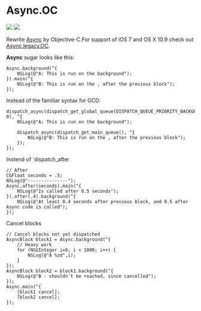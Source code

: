 # Async.OC
[![](http://img.shields.io/badge/OS%20X-10.10%2B-blue.svg)]() [![](http://img.shields.io/badge/iOS-8.0%2B-blue.svg)]() 

Rewrite [Async](https://github.com/duemunk/Async) by Objective-C.For support of iOS 7 and OS X 10.9 check out [Async.legacy.OC](https://github.com/NSOiO/Async.legacy.OC).

**Async** sugar looks like this:
```obj-c
Async.background(^{
    NSLog(@"A: This is run on the background");
}).main(^{
    NSLog(@"B: This is run on the , after the previous block");
});
```

Instead of the familiar syntax for GCD:
```obj-c
dispatch_async(dispatch_get_global_queue(DISPATCH_QUEUE_PRIORITY_BACKGROUND, 0), ^{
    NSLog(@"A: This is run on the background");

    dispatch_async(dispatch_get_main_queue(), ^{
        NSLog(@"B: This is run on the , after the previous block");
    });
});
```

Instend of `dispatch_after
```obj-c
// After
CGFloat seconds = .5;
NSLog(@"---------------");
Async.after(seconds).main(^{
    NSLog(@"Is called after 0.5 seconds");
}).after(.4).background(^{
    NSLog(@"At least 0.4 seconds after previous block, and 0.5 after Async code is called");
});
```
Cancel blocks
```obj-c
// Cancel blocks not yet dispatched
AsyncBlock block1 = Async.background(^{
    // Heavy work
    for (NSUInteger i=0; i < 1000; i++) {
        NSLog(@"A %zd",i);
    }
});
AsyncBlock block2 = block1.background(^{
    NSLog(@"B - shouldn't be reached, since cancelled");
});
Async.main(^{
    [block1 cancel];
    [block2 cancel];
});
```
